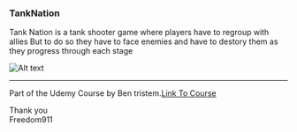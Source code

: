 ### TankNation
Tank Nation is a tank shooter game where players have to regroup with allies But to do so they have to face enemies and have to destory them as they progress through each stage

![Alt text](https://goo.gl/photos/ysE9ESiVsaThRmA77 "Game Menu")
____
Part of the Udemy Course by Ben tristem.[Link To Course](https://www.udemy.com/unrealcourse/)

Thank you <br />
Freedom911 

